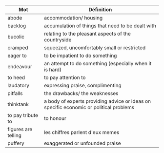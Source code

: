| Mot          | Définition                                                                 |
|--------------|----------------------------------------------------------------------------|
| abode        | accommodation/ housing                                                     |
| backlog      | accumulation of things that need to be dealt with                          |
| bucolic      | relating to the pleasant aspects of the countryside                        |
| cramped      | squeezed, uncomfortably small or restricted                                |
| eager to     | to be impatient to do something                                            |
| endeavour    | an attempt to do something (especially when it is hard)                    |
| to heed      | to pay attention to                                                        |
| laudatory    | expressing praise, complimenting                                           |
| pitfalls     | the drawbacks/ the weaknesses                                              |
| thinktank    | a body of experts providing advice or ideas on specific economic or political problems |
| to pay tribute to | to honour                                                             |
| figures are telling| les chiffres parlent d'eux memes|
| puffery | exaggerated or unfounded praise  |
